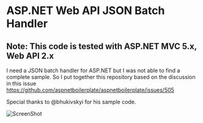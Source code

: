 ASP.NET Web API JSON Batch Handler
===

## Note: This code is tested with ASP.NET MVC 5.x, Web API 2.x

I need a JSON batch handler for ASP.NET but I was not able to find a complete sample. So I put together this repository based on the discussion in this issue https://github.com/aspnetboilerplate/aspnetboilerplate/issues/505

Special thanks to @bhukivskyi for his sample code. 

![ScreenShot](https://raw.github.com/gsaadeh.com/aspnet-webapi-json-batch/master/sample.png)

